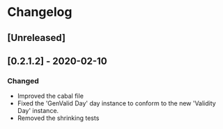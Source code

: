 # Changelog

## [Unreleased]

## [0.2.1.2] - 2020-02-10

### Changed

* Improved the cabal file
* Fixed the 'GenValid Day' day instance to conform to the new 'Validity Day' instance.
* Removed the shrinking tests
